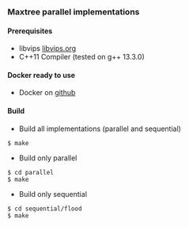 ### Maxtree parallel implementations

#### Prerequisites
- libvips [libvips.org](https://www.libvips.org/)
- C++11 Compiler (tested on g++ 13.3.0)

#### Docker ready to use

- Docker on [github](https://github.com/niltonlqjr/docker-libvips)

#### Build

- Build all implementations (parallel and sequential)
```console
$ make
```

- Build only parallel
```console
$ cd parallel
$ make
```

- Build only sequential
```console
$ cd sequential/flood
$ make
```
